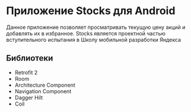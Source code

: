 # Приложение Stocks для Android
Данное приложение позволяет просматривать текущую цену акций и добавлять их в избранное. 
Stocks является проектной частью вступительного испытания в Школу мобильной разработки Яндекса

## Библиотеки
- Retrofit 2
- Room
- Architecture Component
- Navigation Component
- Dagger Hilt
- Coil